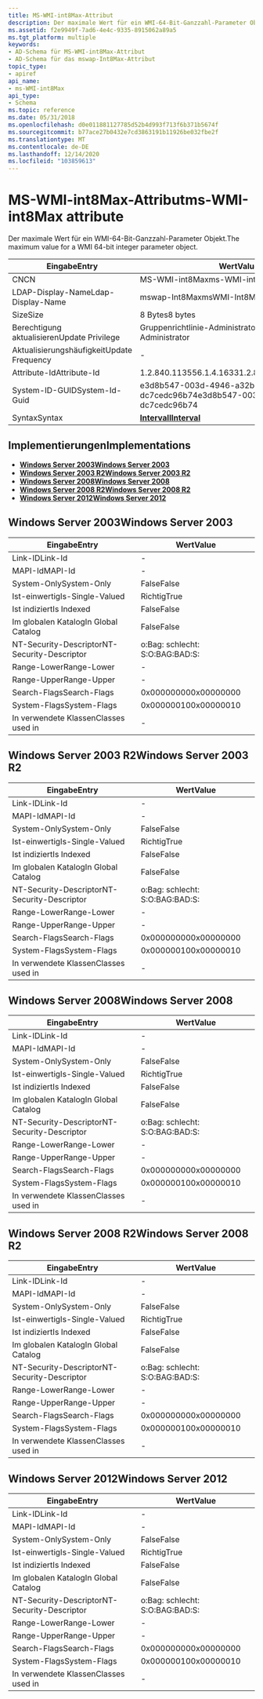 ```yaml
---
title: MS-WMI-int8Max-Attribut
description: Der maximale Wert für ein WMI-64-Bit-Ganzzahl-Parameter Objekt.
ms.assetid: f2e9949f-7ad6-4e4c-9335-8915062a89a5
ms.tgt_platform: multiple
keywords:
- AD-Schema für MS-WMI-int8Max-Attribut
- AD-Schema für das mswap-Int8Max-Attribut
topic_type:
- apiref
api_name:
- ms-WMI-int8Max
api_type:
- Schema
ms.topic: reference
ms.date: 05/31/2018
ms.openlocfilehash: d0e011881127785d52b4d993f713f6b371b5674f
ms.sourcegitcommit: b77ace27b0432e7cd3863191b11926be032fbe2f
ms.translationtype: MT
ms.contentlocale: de-DE
ms.lasthandoff: 12/14/2020
ms.locfileid: "103859613"
---
```

# <a name="ms-wmi-int8max-attribute"></a><span data-ttu-id="d4ff5-105">MS-WMI-int8Max-Attribut</span><span class="sxs-lookup"><span data-stu-id="d4ff5-105">ms-WMI-int8Max attribute</span></span>

<span data-ttu-id="d4ff5-106">Der maximale Wert für ein WMI-64-Bit-Ganzzahl-Parameter Objekt.</span><span class="sxs-lookup"><span data-stu-id="d4ff5-106">The maximum value for a WMI 64-bit integer parameter object.</span></span>



| <span data-ttu-id="d4ff5-107">Eingabe</span><span class="sxs-lookup"><span data-stu-id="d4ff5-107">Entry</span></span> | <span data-ttu-id="d4ff5-108">Wert</span><span class="sxs-lookup"><span data-stu-id="d4ff5-108">Value</span></span> |
|-------------------|--------------------------------------|
| <span data-ttu-id="d4ff5-109">CN</span><span class="sxs-lookup"><span data-stu-id="d4ff5-109">CN</span></span>                | <span data-ttu-id="d4ff5-110">MS-WMI-int8Max</span><span class="sxs-lookup"><span data-stu-id="d4ff5-110">ms-WMI-int8Max</span></span>                       |
| <span data-ttu-id="d4ff5-111">LDAP-Display-Name</span><span class="sxs-lookup"><span data-stu-id="d4ff5-111">Ldap-Display-Name</span></span> | <span data-ttu-id="d4ff5-112">mswap-Int8Max</span><span class="sxs-lookup"><span data-stu-id="d4ff5-112">msWMI-Int8Max</span></span>                        |
| <span data-ttu-id="d4ff5-113">Size</span><span class="sxs-lookup"><span data-stu-id="d4ff5-113">Size</span></span>              | <span data-ttu-id="d4ff5-114">8 Bytes</span><span class="sxs-lookup"><span data-stu-id="d4ff5-114">8 bytes</span></span>                              |
| <span data-ttu-id="d4ff5-115">Berechtigung aktualisieren</span><span class="sxs-lookup"><span data-stu-id="d4ff5-115">Update Privilege</span></span>  | <span data-ttu-id="d4ff5-116">Gruppenrichtlinie-Administrator</span><span class="sxs-lookup"><span data-stu-id="d4ff5-116">Group Policy Administrator</span></span>           |
| <span data-ttu-id="d4ff5-117">Aktualisierungshäufigkeit</span><span class="sxs-lookup"><span data-stu-id="d4ff5-117">Update Frequency</span></span>  | \-                                   |
| <span data-ttu-id="d4ff5-118">Attribute-Id</span><span class="sxs-lookup"><span data-stu-id="d4ff5-118">Attribute-Id</span></span>      | <span data-ttu-id="d4ff5-119">1.2.840.113556.1.4.1633</span><span class="sxs-lookup"><span data-stu-id="d4ff5-119">1.2.840.113556.1.4.1633</span></span>              |
| <span data-ttu-id="d4ff5-120">System-ID-GUID</span><span class="sxs-lookup"><span data-stu-id="d4ff5-120">System-Id-Guid</span></span>    | <span data-ttu-id="d4ff5-121">e3d8b547-003d-4946-a32b-dc7cedc96b74</span><span class="sxs-lookup"><span data-stu-id="d4ff5-121">e3d8b547-003d-4946-a32b-dc7cedc96b74</span></span> |
| <span data-ttu-id="d4ff5-122">Syntax</span><span class="sxs-lookup"><span data-stu-id="d4ff5-122">Syntax</span></span>            | [<span data-ttu-id="d4ff5-123">**Intervall**</span><span class="sxs-lookup"><span data-stu-id="d4ff5-123">**Interval**</span></span>](s-interval.md)       |



## <a name="implementations"></a><span data-ttu-id="d4ff5-124">Implementierungen</span><span class="sxs-lookup"><span data-stu-id="d4ff5-124">Implementations</span></span>

-   [<span data-ttu-id="d4ff5-125">**Windows Server 2003**</span><span class="sxs-lookup"><span data-stu-id="d4ff5-125">**Windows Server 2003**</span></span>](#windows-server-2003)
-   [<span data-ttu-id="d4ff5-126">**Windows Server 2003 R2**</span><span class="sxs-lookup"><span data-stu-id="d4ff5-126">**Windows Server 2003 R2**</span></span>](#windows-server-2003-r2)
-   [<span data-ttu-id="d4ff5-127">**Windows Server 2008**</span><span class="sxs-lookup"><span data-stu-id="d4ff5-127">**Windows Server 2008**</span></span>](#windows-server-2008)
-   [<span data-ttu-id="d4ff5-128">**Windows Server 2008 R2**</span><span class="sxs-lookup"><span data-stu-id="d4ff5-128">**Windows Server 2008 R2**</span></span>](#windows-server-2008-r2)
-   [<span data-ttu-id="d4ff5-129">**Windows Server 2012**</span><span class="sxs-lookup"><span data-stu-id="d4ff5-129">**Windows Server 2012**</span></span>](#windows-server-2012)

## <a name="windows-server-2003"></a><span data-ttu-id="d4ff5-130">Windows Server 2003</span><span class="sxs-lookup"><span data-stu-id="d4ff5-130">Windows Server 2003</span></span>



| <span data-ttu-id="d4ff5-131">Eingabe</span><span class="sxs-lookup"><span data-stu-id="d4ff5-131">Entry</span></span> | <span data-ttu-id="d4ff5-132">Wert</span><span class="sxs-lookup"><span data-stu-id="d4ff5-132">Value</span></span> |
|------------------------|--------------|
| <span data-ttu-id="d4ff5-133">Link-ID</span><span class="sxs-lookup"><span data-stu-id="d4ff5-133">Link-Id</span></span>                | \-           |
| <span data-ttu-id="d4ff5-134">MAPI-Id</span><span class="sxs-lookup"><span data-stu-id="d4ff5-134">MAPI-Id</span></span>                | \-           |
| <span data-ttu-id="d4ff5-135">System-Only</span><span class="sxs-lookup"><span data-stu-id="d4ff5-135">System-Only</span></span>            | <span data-ttu-id="d4ff5-136">False</span><span class="sxs-lookup"><span data-stu-id="d4ff5-136">False</span></span>        |
| <span data-ttu-id="d4ff5-137">Ist-einwertig</span><span class="sxs-lookup"><span data-stu-id="d4ff5-137">Is-Single-Valued</span></span>       | <span data-ttu-id="d4ff5-138">Richtig</span><span class="sxs-lookup"><span data-stu-id="d4ff5-138">True</span></span>         |
| <span data-ttu-id="d4ff5-139">Ist indiziert</span><span class="sxs-lookup"><span data-stu-id="d4ff5-139">Is Indexed</span></span>             | <span data-ttu-id="d4ff5-140">False</span><span class="sxs-lookup"><span data-stu-id="d4ff5-140">False</span></span>        |
| <span data-ttu-id="d4ff5-141">Im globalen Katalog</span><span class="sxs-lookup"><span data-stu-id="d4ff5-141">In Global Catalog</span></span>      | <span data-ttu-id="d4ff5-142">False</span><span class="sxs-lookup"><span data-stu-id="d4ff5-142">False</span></span>        |
| <span data-ttu-id="d4ff5-143">NT-Security-Descriptor</span><span class="sxs-lookup"><span data-stu-id="d4ff5-143">NT-Security-Descriptor</span></span> | <span data-ttu-id="d4ff5-144">o:Bag: schlecht: S:</span><span class="sxs-lookup"><span data-stu-id="d4ff5-144">O:BAG:BAD:S:</span></span> |
| <span data-ttu-id="d4ff5-145">Range-Lower</span><span class="sxs-lookup"><span data-stu-id="d4ff5-145">Range-Lower</span></span>            | \-           |
| <span data-ttu-id="d4ff5-146">Range-Upper</span><span class="sxs-lookup"><span data-stu-id="d4ff5-146">Range-Upper</span></span>            | \-           |
| <span data-ttu-id="d4ff5-147">Search-Flags</span><span class="sxs-lookup"><span data-stu-id="d4ff5-147">Search-Flags</span></span>           | <span data-ttu-id="d4ff5-148">0x00000000</span><span class="sxs-lookup"><span data-stu-id="d4ff5-148">0x00000000</span></span>   |
| <span data-ttu-id="d4ff5-149">System-Flags</span><span class="sxs-lookup"><span data-stu-id="d4ff5-149">System-Flags</span></span>           | <span data-ttu-id="d4ff5-150">0x00000010</span><span class="sxs-lookup"><span data-stu-id="d4ff5-150">0x00000010</span></span>   |
| <span data-ttu-id="d4ff5-151">In verwendete Klassen</span><span class="sxs-lookup"><span data-stu-id="d4ff5-151">Classes used in</span></span>        | \-           |



## <a name="windows-server-2003-r2"></a><span data-ttu-id="d4ff5-152">Windows Server 2003 R2</span><span class="sxs-lookup"><span data-stu-id="d4ff5-152">Windows Server 2003 R2</span></span>



| <span data-ttu-id="d4ff5-153">Eingabe</span><span class="sxs-lookup"><span data-stu-id="d4ff5-153">Entry</span></span> | <span data-ttu-id="d4ff5-154">Wert</span><span class="sxs-lookup"><span data-stu-id="d4ff5-154">Value</span></span> |
|------------------------|--------------|
| <span data-ttu-id="d4ff5-155">Link-ID</span><span class="sxs-lookup"><span data-stu-id="d4ff5-155">Link-Id</span></span>                | \-           |
| <span data-ttu-id="d4ff5-156">MAPI-Id</span><span class="sxs-lookup"><span data-stu-id="d4ff5-156">MAPI-Id</span></span>                | \-           |
| <span data-ttu-id="d4ff5-157">System-Only</span><span class="sxs-lookup"><span data-stu-id="d4ff5-157">System-Only</span></span>            | <span data-ttu-id="d4ff5-158">False</span><span class="sxs-lookup"><span data-stu-id="d4ff5-158">False</span></span>        |
| <span data-ttu-id="d4ff5-159">Ist-einwertig</span><span class="sxs-lookup"><span data-stu-id="d4ff5-159">Is-Single-Valued</span></span>       | <span data-ttu-id="d4ff5-160">Richtig</span><span class="sxs-lookup"><span data-stu-id="d4ff5-160">True</span></span>         |
| <span data-ttu-id="d4ff5-161">Ist indiziert</span><span class="sxs-lookup"><span data-stu-id="d4ff5-161">Is Indexed</span></span>             | <span data-ttu-id="d4ff5-162">False</span><span class="sxs-lookup"><span data-stu-id="d4ff5-162">False</span></span>        |
| <span data-ttu-id="d4ff5-163">Im globalen Katalog</span><span class="sxs-lookup"><span data-stu-id="d4ff5-163">In Global Catalog</span></span>      | <span data-ttu-id="d4ff5-164">False</span><span class="sxs-lookup"><span data-stu-id="d4ff5-164">False</span></span>        |
| <span data-ttu-id="d4ff5-165">NT-Security-Descriptor</span><span class="sxs-lookup"><span data-stu-id="d4ff5-165">NT-Security-Descriptor</span></span> | <span data-ttu-id="d4ff5-166">o:Bag: schlecht: S:</span><span class="sxs-lookup"><span data-stu-id="d4ff5-166">O:BAG:BAD:S:</span></span> |
| <span data-ttu-id="d4ff5-167">Range-Lower</span><span class="sxs-lookup"><span data-stu-id="d4ff5-167">Range-Lower</span></span>            | \-           |
| <span data-ttu-id="d4ff5-168">Range-Upper</span><span class="sxs-lookup"><span data-stu-id="d4ff5-168">Range-Upper</span></span>            | \-           |
| <span data-ttu-id="d4ff5-169">Search-Flags</span><span class="sxs-lookup"><span data-stu-id="d4ff5-169">Search-Flags</span></span>           | <span data-ttu-id="d4ff5-170">0x00000000</span><span class="sxs-lookup"><span data-stu-id="d4ff5-170">0x00000000</span></span>   |
| <span data-ttu-id="d4ff5-171">System-Flags</span><span class="sxs-lookup"><span data-stu-id="d4ff5-171">System-Flags</span></span>           | <span data-ttu-id="d4ff5-172">0x00000010</span><span class="sxs-lookup"><span data-stu-id="d4ff5-172">0x00000010</span></span>   |
| <span data-ttu-id="d4ff5-173">In verwendete Klassen</span><span class="sxs-lookup"><span data-stu-id="d4ff5-173">Classes used in</span></span>        | \-           |



## <a name="windows-server-2008"></a><span data-ttu-id="d4ff5-174">Windows Server 2008</span><span class="sxs-lookup"><span data-stu-id="d4ff5-174">Windows Server 2008</span></span>



| <span data-ttu-id="d4ff5-175">Eingabe</span><span class="sxs-lookup"><span data-stu-id="d4ff5-175">Entry</span></span> | <span data-ttu-id="d4ff5-176">Wert</span><span class="sxs-lookup"><span data-stu-id="d4ff5-176">Value</span></span> |
|------------------------|--------------|
| <span data-ttu-id="d4ff5-177">Link-ID</span><span class="sxs-lookup"><span data-stu-id="d4ff5-177">Link-Id</span></span>                | \-           |
| <span data-ttu-id="d4ff5-178">MAPI-Id</span><span class="sxs-lookup"><span data-stu-id="d4ff5-178">MAPI-Id</span></span>                | \-           |
| <span data-ttu-id="d4ff5-179">System-Only</span><span class="sxs-lookup"><span data-stu-id="d4ff5-179">System-Only</span></span>            | <span data-ttu-id="d4ff5-180">False</span><span class="sxs-lookup"><span data-stu-id="d4ff5-180">False</span></span>        |
| <span data-ttu-id="d4ff5-181">Ist-einwertig</span><span class="sxs-lookup"><span data-stu-id="d4ff5-181">Is-Single-Valued</span></span>       | <span data-ttu-id="d4ff5-182">Richtig</span><span class="sxs-lookup"><span data-stu-id="d4ff5-182">True</span></span>         |
| <span data-ttu-id="d4ff5-183">Ist indiziert</span><span class="sxs-lookup"><span data-stu-id="d4ff5-183">Is Indexed</span></span>             | <span data-ttu-id="d4ff5-184">False</span><span class="sxs-lookup"><span data-stu-id="d4ff5-184">False</span></span>        |
| <span data-ttu-id="d4ff5-185">Im globalen Katalog</span><span class="sxs-lookup"><span data-stu-id="d4ff5-185">In Global Catalog</span></span>      | <span data-ttu-id="d4ff5-186">False</span><span class="sxs-lookup"><span data-stu-id="d4ff5-186">False</span></span>        |
| <span data-ttu-id="d4ff5-187">NT-Security-Descriptor</span><span class="sxs-lookup"><span data-stu-id="d4ff5-187">NT-Security-Descriptor</span></span> | <span data-ttu-id="d4ff5-188">o:Bag: schlecht: S:</span><span class="sxs-lookup"><span data-stu-id="d4ff5-188">O:BAG:BAD:S:</span></span> |
| <span data-ttu-id="d4ff5-189">Range-Lower</span><span class="sxs-lookup"><span data-stu-id="d4ff5-189">Range-Lower</span></span>            | \-           |
| <span data-ttu-id="d4ff5-190">Range-Upper</span><span class="sxs-lookup"><span data-stu-id="d4ff5-190">Range-Upper</span></span>            | \-           |
| <span data-ttu-id="d4ff5-191">Search-Flags</span><span class="sxs-lookup"><span data-stu-id="d4ff5-191">Search-Flags</span></span>           | <span data-ttu-id="d4ff5-192">0x00000000</span><span class="sxs-lookup"><span data-stu-id="d4ff5-192">0x00000000</span></span>   |
| <span data-ttu-id="d4ff5-193">System-Flags</span><span class="sxs-lookup"><span data-stu-id="d4ff5-193">System-Flags</span></span>           | <span data-ttu-id="d4ff5-194">0x00000010</span><span class="sxs-lookup"><span data-stu-id="d4ff5-194">0x00000010</span></span>   |
| <span data-ttu-id="d4ff5-195">In verwendete Klassen</span><span class="sxs-lookup"><span data-stu-id="d4ff5-195">Classes used in</span></span>        | \-           |



## <a name="windows-server-2008-r2"></a><span data-ttu-id="d4ff5-196">Windows Server 2008 R2</span><span class="sxs-lookup"><span data-stu-id="d4ff5-196">Windows Server 2008 R2</span></span>



| <span data-ttu-id="d4ff5-197">Eingabe</span><span class="sxs-lookup"><span data-stu-id="d4ff5-197">Entry</span></span> | <span data-ttu-id="d4ff5-198">Wert</span><span class="sxs-lookup"><span data-stu-id="d4ff5-198">Value</span></span> |
|------------------------|--------------|
| <span data-ttu-id="d4ff5-199">Link-ID</span><span class="sxs-lookup"><span data-stu-id="d4ff5-199">Link-Id</span></span>                | \-           |
| <span data-ttu-id="d4ff5-200">MAPI-Id</span><span class="sxs-lookup"><span data-stu-id="d4ff5-200">MAPI-Id</span></span>                | \-           |
| <span data-ttu-id="d4ff5-201">System-Only</span><span class="sxs-lookup"><span data-stu-id="d4ff5-201">System-Only</span></span>            | <span data-ttu-id="d4ff5-202">False</span><span class="sxs-lookup"><span data-stu-id="d4ff5-202">False</span></span>        |
| <span data-ttu-id="d4ff5-203">Ist-einwertig</span><span class="sxs-lookup"><span data-stu-id="d4ff5-203">Is-Single-Valued</span></span>       | <span data-ttu-id="d4ff5-204">Richtig</span><span class="sxs-lookup"><span data-stu-id="d4ff5-204">True</span></span>         |
| <span data-ttu-id="d4ff5-205">Ist indiziert</span><span class="sxs-lookup"><span data-stu-id="d4ff5-205">Is Indexed</span></span>             | <span data-ttu-id="d4ff5-206">False</span><span class="sxs-lookup"><span data-stu-id="d4ff5-206">False</span></span>        |
| <span data-ttu-id="d4ff5-207">Im globalen Katalog</span><span class="sxs-lookup"><span data-stu-id="d4ff5-207">In Global Catalog</span></span>      | <span data-ttu-id="d4ff5-208">False</span><span class="sxs-lookup"><span data-stu-id="d4ff5-208">False</span></span>        |
| <span data-ttu-id="d4ff5-209">NT-Security-Descriptor</span><span class="sxs-lookup"><span data-stu-id="d4ff5-209">NT-Security-Descriptor</span></span> | <span data-ttu-id="d4ff5-210">o:Bag: schlecht: S:</span><span class="sxs-lookup"><span data-stu-id="d4ff5-210">O:BAG:BAD:S:</span></span> |
| <span data-ttu-id="d4ff5-211">Range-Lower</span><span class="sxs-lookup"><span data-stu-id="d4ff5-211">Range-Lower</span></span>            | \-           |
| <span data-ttu-id="d4ff5-212">Range-Upper</span><span class="sxs-lookup"><span data-stu-id="d4ff5-212">Range-Upper</span></span>            | \-           |
| <span data-ttu-id="d4ff5-213">Search-Flags</span><span class="sxs-lookup"><span data-stu-id="d4ff5-213">Search-Flags</span></span>           | <span data-ttu-id="d4ff5-214">0x00000000</span><span class="sxs-lookup"><span data-stu-id="d4ff5-214">0x00000000</span></span>   |
| <span data-ttu-id="d4ff5-215">System-Flags</span><span class="sxs-lookup"><span data-stu-id="d4ff5-215">System-Flags</span></span>           | <span data-ttu-id="d4ff5-216">0x00000010</span><span class="sxs-lookup"><span data-stu-id="d4ff5-216">0x00000010</span></span>   |
| <span data-ttu-id="d4ff5-217">In verwendete Klassen</span><span class="sxs-lookup"><span data-stu-id="d4ff5-217">Classes used in</span></span>        | \-           |



## <a name="windows-server-2012"></a><span data-ttu-id="d4ff5-218">Windows Server 2012</span><span class="sxs-lookup"><span data-stu-id="d4ff5-218">Windows Server 2012</span></span>



| <span data-ttu-id="d4ff5-219">Eingabe</span><span class="sxs-lookup"><span data-stu-id="d4ff5-219">Entry</span></span> | <span data-ttu-id="d4ff5-220">Wert</span><span class="sxs-lookup"><span data-stu-id="d4ff5-220">Value</span></span> |
|------------------------|--------------|
| <span data-ttu-id="d4ff5-221">Link-ID</span><span class="sxs-lookup"><span data-stu-id="d4ff5-221">Link-Id</span></span>                | \-           |
| <span data-ttu-id="d4ff5-222">MAPI-Id</span><span class="sxs-lookup"><span data-stu-id="d4ff5-222">MAPI-Id</span></span>                | \-           |
| <span data-ttu-id="d4ff5-223">System-Only</span><span class="sxs-lookup"><span data-stu-id="d4ff5-223">System-Only</span></span>            | <span data-ttu-id="d4ff5-224">False</span><span class="sxs-lookup"><span data-stu-id="d4ff5-224">False</span></span>        |
| <span data-ttu-id="d4ff5-225">Ist-einwertig</span><span class="sxs-lookup"><span data-stu-id="d4ff5-225">Is-Single-Valued</span></span>       | <span data-ttu-id="d4ff5-226">Richtig</span><span class="sxs-lookup"><span data-stu-id="d4ff5-226">True</span></span>         |
| <span data-ttu-id="d4ff5-227">Ist indiziert</span><span class="sxs-lookup"><span data-stu-id="d4ff5-227">Is Indexed</span></span>             | <span data-ttu-id="d4ff5-228">False</span><span class="sxs-lookup"><span data-stu-id="d4ff5-228">False</span></span>        |
| <span data-ttu-id="d4ff5-229">Im globalen Katalog</span><span class="sxs-lookup"><span data-stu-id="d4ff5-229">In Global Catalog</span></span>      | <span data-ttu-id="d4ff5-230">False</span><span class="sxs-lookup"><span data-stu-id="d4ff5-230">False</span></span>        |
| <span data-ttu-id="d4ff5-231">NT-Security-Descriptor</span><span class="sxs-lookup"><span data-stu-id="d4ff5-231">NT-Security-Descriptor</span></span> | <span data-ttu-id="d4ff5-232">o:Bag: schlecht: S:</span><span class="sxs-lookup"><span data-stu-id="d4ff5-232">O:BAG:BAD:S:</span></span> |
| <span data-ttu-id="d4ff5-233">Range-Lower</span><span class="sxs-lookup"><span data-stu-id="d4ff5-233">Range-Lower</span></span>            | \-           |
| <span data-ttu-id="d4ff5-234">Range-Upper</span><span class="sxs-lookup"><span data-stu-id="d4ff5-234">Range-Upper</span></span>            | \-           |
| <span data-ttu-id="d4ff5-235">Search-Flags</span><span class="sxs-lookup"><span data-stu-id="d4ff5-235">Search-Flags</span></span>           | <span data-ttu-id="d4ff5-236">0x00000000</span><span class="sxs-lookup"><span data-stu-id="d4ff5-236">0x00000000</span></span>   |
| <span data-ttu-id="d4ff5-237">System-Flags</span><span class="sxs-lookup"><span data-stu-id="d4ff5-237">System-Flags</span></span>           | <span data-ttu-id="d4ff5-238">0x00000010</span><span class="sxs-lookup"><span data-stu-id="d4ff5-238">0x00000010</span></span>   |
| <span data-ttu-id="d4ff5-239">In verwendete Klassen</span><span class="sxs-lookup"><span data-stu-id="d4ff5-239">Classes used in</span></span>        | \-           |



 

 




